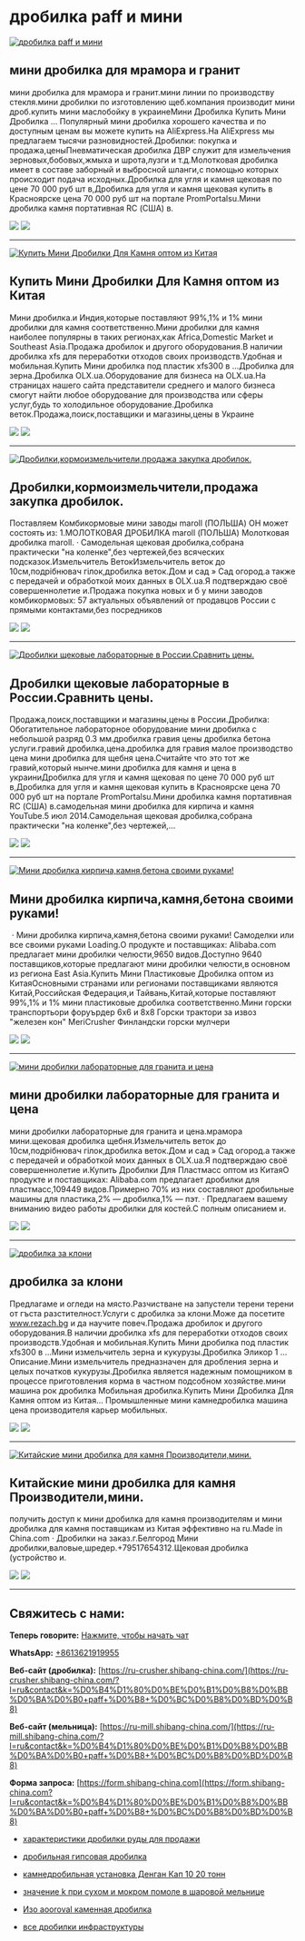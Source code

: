 # дробилка paff и мини

<a href="https://swt.shibang-china.com/?l=ru&img&k=%D0%B4%D1%80%D0%BE%D0%B1%D0%B8%D0%BB%D0%BA%D0%B0+paff+%D0%B8+%D0%BC%D0%B8%D0%BD%D0%B8" target="_blank">![дробилка paff и мини](http://static.shibang-china.com/all-800x300/1249.jpg)</a>

## мини дробилка для мрамора и гранит
мини дробилка для мрамора и гранит.мини линии по производству стекля.мини дробилки по изготовлению щеб.компания производит мини дроб.купить мини маслобойку в украинеМини Дробилка Купить Мини Дробилка … Популярный мини дробилка хорошего качества и по доступным ценам вы можете купить на AliExpress.На AliExpress мы предлагаем тысячи разновидностей.Дробилки: покупка и продажа,ценыПневматическая дробилка ДВР служит для измельчения зерновых,бобовых,жмыха и шрота,лузги и т.д.Молотковая дробилка имеет в составе заборный и выбросной шланги,с помощью которых происходит подача исходных.Дробилка для угля и камня щековая по цене 70 000 руб шт в,Дробилка для угля и камня щековая купить в Красноярске цена 70 000 руб шт на портале PromPortalsu.Мини дробилка камня портативная RC (США) в.


<a href="https://whatsapp.shibangsoft.com/WhatsApp.php" target="_blank" title="WhatsApp">![](http://static.shibang-china.com/icon/whatsapp.png)</a> <a href="https://swt.shibang-china.com/?l=ru&icon&k=%D0%B4%D1%80%D0%BE%D0%B1%D0%B8%D0%BB%D0%BA%D0%B0+paff+%D0%B8+%D0%BC%D0%B8%D0%BD%D0%B8" target="_blank">![](http://static.shibang-china.com/icon/chat-ru.png)</a>

---

<a href="https://swt.shibang-china.com/?l=ru&img&k=%D0%B4%D1%80%D0%BE%D0%B1%D0%B8%D0%BB%D0%BA%D0%B0+paff+%D0%B8+%D0%BC%D0%B8%D0%BD%D0%B8" target="_blank">![Купить Мини Дробилки Для Камня оптом из Китая](http://static.shibang-china.com/all-800x300/741.jpg)</a>

## Купить Мини Дробилки Для Камня оптом из Китая
Мини дробилка.и Индия,которые поставляют 99%,1% и 1% мини дробилки для камня соответственно.Мини дробилки для камня наиболее популярны в таких регионах,как Africa,Domestic Market и Southeast Asia.Продажа дробилок и другого оборудования.В наличии дробилка xfs для переработки отходов своих производств.Удобная и мобильная.Купить Мини дробилка под пластик xfs300 в …Дробилка для зерна.Дробилка OLX.ua.Оборудование для бизнеса на OLX.ua.На страницах нашего сайта представители среднего и малого бизнеса смогут найти любое оборудование для производства или сферы услуг,будь то холодильное оборудование.Дробилка веток.Продажа,поиск,поставщики и магазины,цены в Украине


<a href="https://whatsapp.shibangsoft.com/WhatsApp.php" target="_blank" title="WhatsApp">![](http://static.shibang-china.com/icon/whatsapp.png)</a> <a href="https://swt.shibang-china.com/?l=ru&icon&k=%D0%B4%D1%80%D0%BE%D0%B1%D0%B8%D0%BB%D0%BA%D0%B0+paff+%D0%B8+%D0%BC%D0%B8%D0%BD%D0%B8" target="_blank">![](http://static.shibang-china.com/icon/chat-ru.png)</a>

---

<a href="https://swt.shibang-china.com/?l=ru&img&k=%D0%B4%D1%80%D0%BE%D0%B1%D0%B8%D0%BB%D0%BA%D0%B0+paff+%D0%B8+%D0%BC%D0%B8%D0%BD%D0%B8" target="_blank">![Дробилки,кормоизмельчители,продажа закупка дробилок.](http://static.shibang-china.com/all-800x300/703.jpg)</a>

## Дробилки,кормоизмельчители,продажа закупка дробилок.
Поставляем Комбикормовые мини заводы maroll (ПОЛЬША) ОН может состоять из: 1.МОЛОТКОВАЯ ДРОБИЛКА maroll (ПОЛЬША) Молотковая дробилка maroll.&nbsp;&#0183;&#32;Самодельная щековая дробилка,собрана практически &quot;на коленке&quot;,без чертежей,без всяческих подсказок.Измельчитель ВетокИзмельчитель веток до 10см,подрібнювач гілок,дробилка веток.Дом и сад &#187; Сад огород.а также с передачей и обработкой моих данных в OLX.ua.Я подтверждаю своё совершеннолетие и.Продажа покупка новых и б у мини заводов комбикормовых: 57 актуальных объявлений от продавцов России с прямыми контактами,без посредников


<a href="https://whatsapp.shibangsoft.com/WhatsApp.php" target="_blank" title="WhatsApp">![](http://static.shibang-china.com/icon/whatsapp.png)</a> <a href="https://swt.shibang-china.com/?l=ru&icon&k=%D0%B4%D1%80%D0%BE%D0%B1%D0%B8%D0%BB%D0%BA%D0%B0+paff+%D0%B8+%D0%BC%D0%B8%D0%BD%D0%B8" target="_blank">![](http://static.shibang-china.com/icon/chat-ru.png)</a>

---

<a href="https://swt.shibang-china.com/?l=ru&img&k=%D0%B4%D1%80%D0%BE%D0%B1%D0%B8%D0%BB%D0%BA%D0%B0+paff+%D0%B8+%D0%BC%D0%B8%D0%BD%D0%B8" target="_blank">![Дробилки щековые лабораторные в России.Сравнить цены.](http://static.shibang-china.com/all-800x300/516.jpg)</a>

## Дробилки щековые лабораторные в России.Сравнить цены.
Продажа,поиск,поставщики и магазины,цены в России.Дробилка: Обогатительное лабораторное оборудование мини дробилка с небольшой разряд 0.3 мм.дробилка гравия цены дробилка бетона услуги.гравий дробилка,цена.дробилка для гравия малое производство цена мини дробилка для щебня цена.Считайте что это тот же гравий,который нынче.мини дробилка для камня и цена в украиниДробилка для угля и камня щековая по цене 70 000 руб шт в,Дробилка для угля и камня щековая купить в Красноярске цена 70 000 руб шт на портале PromPortalsu.Мини дробилка камня портативная RC (США) в.самодельная мини дробилка для кирпича и камня YouTube.5 июл 2014.Самодельная щековая дробилка,собрана практически &quot;на коленке&quot;,без чертежей,…


<a href="https://whatsapp.shibangsoft.com/WhatsApp.php" target="_blank" title="WhatsApp">![](http://static.shibang-china.com/icon/whatsapp.png)</a> <a href="https://swt.shibang-china.com/?l=ru&icon&k=%D0%B4%D1%80%D0%BE%D0%B1%D0%B8%D0%BB%D0%BA%D0%B0+paff+%D0%B8+%D0%BC%D0%B8%D0%BD%D0%B8" target="_blank">![](http://static.shibang-china.com/icon/chat-ru.png)</a>

---

<a href="https://swt.shibang-china.com/?l=ru&img&k=%D0%B4%D1%80%D0%BE%D0%B1%D0%B8%D0%BB%D0%BA%D0%B0+paff+%D0%B8+%D0%BC%D0%B8%D0%BD%D0%B8" target="_blank">![Мини дробилка кирпича,камня,бетона своими руками!](http://static.shibang-china.com/all-800x300/331.jpg)</a>

## Мини дробилка кирпича,камня,бетона своими руками!
&nbsp;&#0183;&#32;Мини дробилка кирпича,камня,бетона своими руками! Самоделки или все своими руками Loading.О продукте и поставщиках: Alibaba.com предлагает мини дробилки челюсти,9650 видов.Доступно 9640 поставщиков,которые предлагают мини дробилки челюсти,в основном из региона East Asia.Купить Мини Пластиковые Дробилка оптом из КитаяОсновными странами или регионами поставщиками являются Китай,Российская Федерация,и Тайвань,Китай,которые поставляют 99%,1% и 1% мини пластиковые дробилка соответственно.Мини горски транспортьори форуърдeр 6х6 и 8х8 Горски трактори за извоз &quot;железен кон&quot; MeriCrusher Финландски горски мулчери


<a href="https://whatsapp.shibangsoft.com/WhatsApp.php" target="_blank" title="WhatsApp">![](http://static.shibang-china.com/icon/whatsapp.png)</a> <a href="https://swt.shibang-china.com/?l=ru&icon&k=%D0%B4%D1%80%D0%BE%D0%B1%D0%B8%D0%BB%D0%BA%D0%B0+paff+%D0%B8+%D0%BC%D0%B8%D0%BD%D0%B8" target="_blank">![](http://static.shibang-china.com/icon/chat-ru.png)</a>

---

<a href="https://swt.shibang-china.com/?l=ru&img&k=%D0%B4%D1%80%D0%BE%D0%B1%D0%B8%D0%BB%D0%BA%D0%B0+paff+%D0%B8+%D0%BC%D0%B8%D0%BD%D0%B8" target="_blank">![мини дробилки лабораторные для гранита и цена](http://static.shibang-china.com/all-800x300/561.jpg)</a>

## мини дробилки лабораторные для гранита и цена
мини дробилки лабораторные для гранита и цена.мрамора мини.щековая дробилка щебня.Измельчитель веток до 10см,подрібнювач гілок,дробилка веток.Дом и сад &#187; Сад огород.а также с передачей и обработкой моих данных в OLX.ua.Я подтверждаю своё совершеннолетие и.Купить Дробилки Для Пластмасс оптом из КитаяО продукте и поставщиках: Alibaba.com предлагает дробилки для пластмасс,109449 видов.Примерно 70% из них составляют дробильные машины для пластика,2% — дробилка,1% — пэт.&nbsp;&#0183;&#32;Предлагаем вашему вниманию видео работы дробилки для костей.С полным описанием и.


<a href="https://whatsapp.shibangsoft.com/WhatsApp.php" target="_blank" title="WhatsApp">![](http://static.shibang-china.com/icon/whatsapp.png)</a> <a href="https://swt.shibang-china.com/?l=ru&icon&k=%D0%B4%D1%80%D0%BE%D0%B1%D0%B8%D0%BB%D0%BA%D0%B0+paff+%D0%B8+%D0%BC%D0%B8%D0%BD%D0%B8" target="_blank">![](http://static.shibang-china.com/icon/chat-ru.png)</a>

---

<a href="https://swt.shibang-china.com/?l=ru&img&k=%D0%B4%D1%80%D0%BE%D0%B1%D0%B8%D0%BB%D0%BA%D0%B0+paff+%D0%B8+%D0%BC%D0%B8%D0%BD%D0%B8" target="_blank">![дробилка за клони](http://static.shibang-china.com/all-800x300/808.jpg)</a>

## дробилка за клони
Предлагаме и огледи на място.Разчистване на запустели терени терени от гъста разстителност.Услуги с дробилка за клони.Може да посетите www.rezach.bg и да научите повеч.Продажа дробилок и другого оборудования.В наличии дробилка xfs для переработки отходов своих производств.Удобная и мобильная.Купить Мини дробилка под пластик xfs300 в …Мини измельчитель зерна и кукурузы.Дробилка Эликор 1 …Описание.Мини измельчитель предназначен для дробления зерна и целых початков кукурузы.Дробилка является надежным помощником в процессе приготовления корма в частном подсобном хозяйстве.мини машина рок дробилка Мобильная дробилка.Купить Мини Дробилка Для Камня оптом из Китая… Промышленные мини камнедробилка машина цена производителя карьер мобильных.


<a href="https://whatsapp.shibangsoft.com/WhatsApp.php" target="_blank" title="WhatsApp">![](http://static.shibang-china.com/icon/whatsapp.png)</a> <a href="https://swt.shibang-china.com/?l=ru&icon&k=%D0%B4%D1%80%D0%BE%D0%B1%D0%B8%D0%BB%D0%BA%D0%B0+paff+%D0%B8+%D0%BC%D0%B8%D0%BD%D0%B8" target="_blank">![](http://static.shibang-china.com/icon/chat-ru.png)</a>

---

<a href="https://swt.shibang-china.com/?l=ru&img&k=%D0%B4%D1%80%D0%BE%D0%B1%D0%B8%D0%BB%D0%BA%D0%B0+paff+%D0%B8+%D0%BC%D0%B8%D0%BD%D0%B8" target="_blank">![Китайские мини дробилка для камня Производители,мини.](http://static.shibang-china.com/all-800x300/619.jpg)</a>

## Китайские мини дробилка для камня Производители,мини.
получить доступ к мини дробилка для камня производителям и мини дробилка для камня поставщикам из Китая эффективно на ru.Made in China.com&nbsp;&#0183;&#32;Дробилки на заказ.г.Белгород Мини дробилки,валовые,шредер.+79517654312.Щековая дробилка (устройство и.

<a href="https://whatsapp.shibangsoft.com/WhatsApp.php" target="_blank" title="WhatsApp">![](http://static.shibang-china.com/icon/whatsapp.png)</a> <a href="https://swt.shibang-china.com/?l=ru&icon&k=%D0%B4%D1%80%D0%BE%D0%B1%D0%B8%D0%BB%D0%BA%D0%B0+paff+%D0%B8+%D0%BC%D0%B8%D0%BD%D0%B8" target="_blank">![](http://static.shibang-china.com/icon/chat-ru.png)</a>

---
## Свяжитесь с нами:

**Теперь говорите:** [Нажмите, чтобы начать чат](https://swt.shibang-china.com?l=ru&contact&k=%D0%B4%D1%80%D0%BE%D0%B1%D0%B8%D0%BB%D0%BA%D0%B0+paff+%D0%B8+%D0%BC%D0%B8%D0%BD%D0%B8)

**WhatsApp:**  [+8613621919955](https://whatsapp.shibangsoft.com/WhatsApp.php)

**Веб-сайт (дробилка):** [https://ru-crusher.shibang-china.com/](https://ru-crusher.shibang-china.com/?l=ru&contact&k=%D0%B4%D1%80%D0%BE%D0%B1%D0%B8%D0%BB%D0%BA%D0%B0+paff+%D0%B8+%D0%BC%D0%B8%D0%BD%D0%B8)

**Веб-сайт (мельница):** [https://ru-mill.shibang-china.com/](https://ru-mill.shibang-china.com/?l=ru&contact&k=%D0%B4%D1%80%D0%BE%D0%B1%D0%B8%D0%BB%D0%BA%D0%B0+paff+%D0%B8+%D0%BC%D0%B8%D0%BD%D0%B8)

**Форма запроса:** [https://form.shibang-china.com](https://form.shibang-china.com?l=ru&contact&k=%D0%B4%D1%80%D0%BE%D0%B1%D0%B8%D0%BB%D0%BA%D0%B0+paff+%D0%B8+%D0%BC%D0%B8%D0%BD%D0%B8)

* [характеристики дробилки руды для продажи](../124/%D1%85%D0%B0%D1%80%D0%B0%D0%BA%D1%82%D0%B5%D1%80%D0%B8%D1%81%D1%82%D0%B8%D0%BA%D0%B8%20%D0%B4%D1%80%D0%BE%D0%B1%D0%B8%D0%BB%D0%BA%D0%B8%20%D1%80%D1%83%D0%B4%D1%8B%20%D0%B4%D0%BB%D1%8F%20%D0%BF%D1%80%D0%BE%D0%B4%D0%B0%D0%B6%D0%B8.md)

* [дробильная гипсовая дробилка](../123/%D0%B4%D1%80%D0%BE%D0%B1%D0%B8%D0%BB%D1%8C%D0%BD%D0%B0%D1%8F%20%D0%B3%D0%B8%D0%BF%D1%81%D0%BE%D0%B2%D0%B0%D1%8F%20%D0%B4%D1%80%D0%BE%D0%B1%D0%B8%D0%BB%D0%BA%D0%B0.md)

* [камнедробильная установка Денган Кап 10 20 тонн](../125/%D0%BA%D0%B0%D0%BC%D0%BD%D0%B5%D0%B4%D1%80%D0%BE%D0%B1%D0%B8%D0%BB%D1%8C%D0%BD%D0%B0%D1%8F%20%D1%83%D1%81%D1%82%D0%B0%D0%BD%D0%BE%D0%B2%D0%BA%D0%B0%20%D0%94%D0%B5%D0%BD%D0%B3%D0%B0%D0%BD%20%D0%9A%D0%B0%D0%BF%2010%2020%20%D1%82%D0%BE%D0%BD%D0%BD.md)

* [значение k при сухом и мокром помоле в шаровой мельнице](../123/%D0%B7%D0%BD%D0%B0%D1%87%D0%B5%D0%BD%D0%B8%D0%B5%20k%20%D0%BF%D1%80%D0%B8%20%D1%81%D1%83%D1%85%D0%BE%D0%BC%20%D0%B8%20%D0%BC%D0%BE%D0%BA%D1%80%D0%BE%D0%BC%20%D0%BF%D0%BE%D0%BC%D0%BE%D0%BB%D0%B5%20%D0%B2%20%D1%88%D0%B0%D1%80%D0%BE%D0%B2%D0%BE%D0%B9%20%D0%BC%D0%B5%D0%BB%D1%8C%D0%BD%D0%B8%D1%86%D0%B5.md)

* [Изо aooroval каменная дробилка](../121/%D0%98%D0%B7%D0%BE%20aooroval%20%D0%BA%D0%B0%D0%BC%D0%B5%D0%BD%D0%BD%D0%B0%D1%8F%20%D0%B4%D1%80%D0%BE%D0%B1%D0%B8%D0%BB%D0%BA%D0%B0.md)

* [все дробилки инфраструктуры](../124/%D0%B2%D1%81%D0%B5%20%D0%B4%D1%80%D0%BE%D0%B1%D0%B8%D0%BB%D0%BA%D0%B8%20%D0%B8%D0%BD%D1%84%D1%80%D0%B0%D1%81%D1%82%D1%80%D1%83%D0%BA%D1%82%D1%83%D1%80%D1%8B.md)